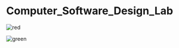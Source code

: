 # Computer_Software_Design_Lab

![red](https://user-images.githubusercontent.com/50546745/228594544-b655b427-24d5-45bc-8ebf-18dbc03928f9.png)

![green](https://user-images.githubusercontent.com/50546745/228594561-0bf7cb16-a707-492d-91e8-4eac3e1ce0e6.png)
